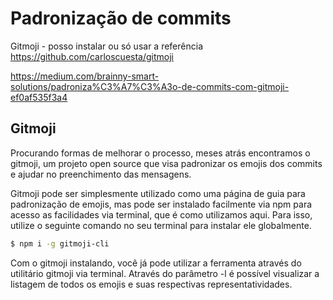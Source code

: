 # Padronização de commits

Gitmoji - posso instalar ou só usar a referência
https://github.com/carloscuesta/gitmoji

https://medium.com/brainny-smart-solutions/padroniza%C3%A7%C3%A3o-de-commits-com-gitmoji-ef0af535f3a4

## Gitmoji

Procurando formas de melhorar o processo, meses atrás encontramos o gitmoji, um projeto open source que visa padronizar os emojis dos commits e ajudar no preenchimento das mensagens.

Gitmoji pode ser simplesmente utilizado como uma página de guia para padronização de emojis, mas pode ser instalado facilmente via npm para acesso as facilidades via terminal, que é como utilizamos aqui. Para isso, utilize o seguinte comando no seu terminal para instalar ele globalmente.

```sh
$ npm i -g gitmoji-cli
```

Com o gitmoji instalando, você já pode utilizar a ferramenta através do utilitário gitmoji via terminal. Através do parâmetro -l é possível visualizar a listagem de todos os emojis e suas respectivas representatividades.
